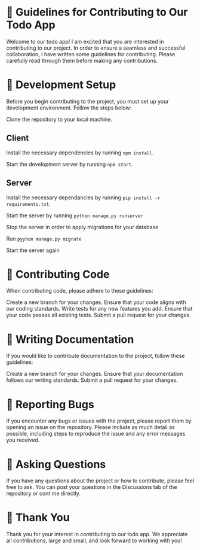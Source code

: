
# 📝 Guidelines for Contributing to Our Todo App

Welcome to our todo app! I am excited that you are interested in contributing to our project. In order to ensure a seamless and successful collaboration, I have written some guidelines for contributing. Please carefully read through them before making any contributions.

# 🔧 Development Setup

Before you begin contributing to the project, you must set up your development environment. Follow the steps below:

Clone the repository to your local machine.
## Client
Install the necessary dependencies by running `npm install`.

Start the development server by running `npm start`.

## Server
Install the necessary dependancies by running `pip install -r requirements.txt`.

Start the server by running `python manage.py runserver`

Stop the server in order to apply migrations for your database

Run `pyyhon manage.py migrate`

Start the server again

# 🤝 Contributing Code

When contributing code, please adhere to these guidelines:

Create a new branch for your changes.
Ensure that your code aligns with our coding standards.
Write tests for any new features you add.
Ensure that your code passes all existing tests.
Submit a pull request for your changes.
# 📝 Writing Documentation

If you would like to contribute documentation to the project, follow these guidelines:

Create a new branch for your changes.
Ensure that your documentation follows our writing standards.
Submit a pull request for your changes.
# 🐞 Reporting Bugs

If you encounter any bugs or issues with the project, please report them by opening an issue on the repository. Please include as much detail as possible, including steps to reproduce the issue and any error messages you received.

# 🤔 Asking Questions

If you have any questions about the project or how to contribute, please feel free to ask. You can post your questions in the Discussions tab of the repository or cont me directly.

# 🙏 Thank You

Thank you for your interest in contributing to our todo app. We appreciate all contributions, large and small, and look forward to working with you!
